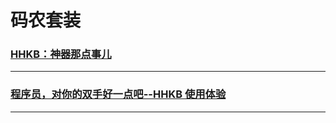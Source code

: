 # 码农套装

### [HHKB：神器那点事儿](hhkb-artifact-that-something)

---

### [程序员，对你的双手好一点吧--HHKB 使用体验](programmer-nice-to-your-hands-hhkb-experience)

---
